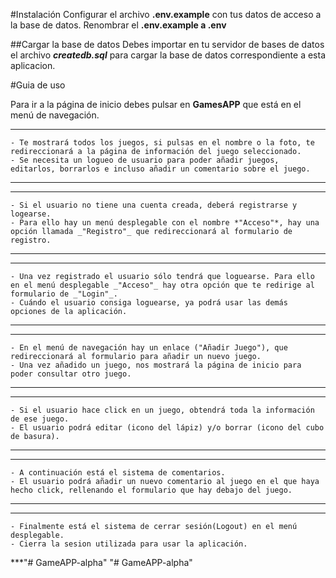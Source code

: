 #Instalación
Configurar el archivo **.env.example** con tus datos de acceso a la base de datos. Renombrar el **.env.example a .env**

##Cargar la base de datos
Debes importar en tu servidor de bases de datos el archivo **_createdb.sql_** para cargar la base de datos correspondiente a esta aplicacion.

#Guia de uso

Para ir a la página de inicio debes pulsar en **GamesAPP** que está en el menú de navegación.
***
    - Te mostrará todos los juegos, si pulsas en el nombre o la foto, te redireccionará a la página de información del juego seleccionado.
    - Se necesita un logueo de usuario para poder añadir juegos, editarlos, borrarlos e incluso añadir un comentario sobre el juego.
***

***
    - Si el usuario no tiene una cuenta creada, deberá registrarse y logearse.
    - Para ello hay un menú desplegable con el nombre *"Acceso"*, hay una opción llamada _"Registro"_ que redireccionará al formulario de registro.
***
***
    - Una vez registrado el usuario sólo tendrá que loguearse. Para ello en el menú desplegable _"Acceso"_ hay otra opción que te redirige al formulario de _"Login"_.
    - Cuándo el usuario consiga loguearse, ya podrá usar las demás opciones de la aplicación.
***
***
    - En el menú de navegación hay un enlace ("Añadir Juego"), que redireccionará al formulario para añadir un nuevo juego. 
    - Una vez añadido un juego, nos mostrará la página de inicio para poder consultar otro juego.
***
***
    - Si el usuario hace click en un juego, obtendrá toda la información de ese juego.
    - El usuario podrá editar (icono del lápiz) y/o borrar (icono del cubo de basura).
***
***
    - A continuación está el sistema de comentarios.
    - El usuario podrá añadir un nuevo comentario al juego en el que haya hecho click, rellenando el formulario que hay debajo del juego.
***
***
    - Finalmente está el sistema de cerrar sesión(Logout) en el menú desplegable.
    - Cierra la sesion utilizada para usar la aplicación.
***"# GameAPP-alpha" 
"# GameAPP-alpha" 
